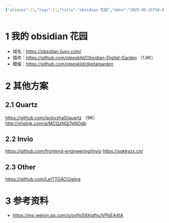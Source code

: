 ```yaml
---
{"aliases":[],"tags":[],"title":"obsidian 花园","date":"2025-05-31T10:09:37Z","date_modify":"2025-06-07T14:46:09Z","dg-publish":true,"permalink":"/900_Publish/obsidian 花园/","dgPassFrontmatter":true,"created":"2025-05-31T10:09:37Z","updated":"2025-06-07T14:46:09Z"}
---
```



# 1 我的 obsidian 花园

- 域名：<https://obsidian.liuvv.com/>
- 插件：<https://github.com/oleeskild/Obsidian-Digital-Garden> （1.8K）
- 模板：<https://github.com/oleeskild/digitalgarden>

# 2 其他方案

## 2.1 Quartz

<https://github.com/jackyzha0/quartz> （9K）
<http://xhslink.com/a/MCQzNQj7eNOdb>

## 2.2 Invio

<https://github.com/frontend-engineering/Invio>
<https://sqkkyzx.cn/>

## 2.3 Other

<https://github.com/LetTTGACO/elog>

# 3 参考资料

- <https://mp.weixin.qq.com/s/pvlfp59XjqftyJVPbEA4tA>
